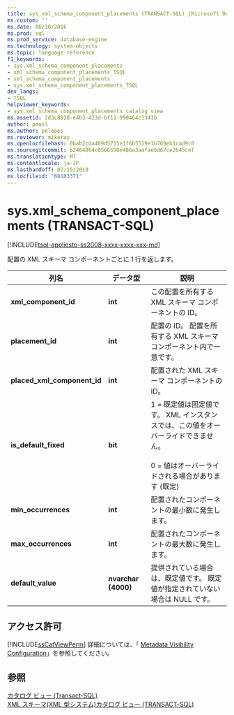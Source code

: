 ```yaml
---
title: sys.xml_schema_component_placements (TRANSACT-SQL) |Microsoft Docs
ms.custom: ''
ms.date: 06/10/2016
ms.prod: sql
ms.prod_service: database-engine
ms.technology: system-objects
ms.topic: language-reference
f1_keywords:
- sys.xml_schema_component_placements
- xml_schema_component_placements_TSQL
- xml_schema_component_placements
- sys.xml_schema_component_placements_TSQL
dev_langs:
- TSQL
helpviewer_keywords:
- sys.xml_schema_component_placements catalog view
ms.assetid: 2d3c8828-e4b3-423d-bf11-990464c1341b
author: pmasl
ms.author: pelopes
ms.reviewer: mikeray
ms.openlocfilehash: 0bab2cda409d5715e1f6b5519e1b760eb1cad9c0
ms.sourcegitcommit: b2464064c0566590e486a3aafae6d67ce2645cef
ms.translationtype: MT
ms.contentlocale: ja-JP
ms.lasthandoff: 07/15/2019
ms.locfileid: "68103371"
---
```

# <a name="sysxmlschemacomponentplacements-transact-sql"></a>sys.xml_schema_component_placements (TRANSACT-SQL)
[!INCLUDE[tsql-appliesto-ss2008-xxxx-xxxx-xxx-md](../../includes/tsql-appliesto-ss2008-xxxx-xxxx-xxx-md.md)]

  配置の XML スキーマ コンポーネントごとに 1 行を返します。  
   
|列名|データ型|説明|  
|-----------------|---------------|-----------------|  
|**xml_component_id**|**int**|この配置を所有する XML スキーマ コンポーネントの ID。|  
|**placement_id**|**int**|配置の ID。 配置を所有する XML スキーマ コンポーネント内で一意です。|  
|**placed_xml_component_id**|**int**|配置された XML スキーマ コンポーネントの ID。|  
|**is_default_fixed**|**bit**|1 = 既定値は固定値です。 XML インスタンスでは、この値をオーバーライドできません。<br /><br /> 0 = 値はオーバーライドされる場合があります (既定)|  
|**min_occurrences**|**int**|配置されたコンポーネントの最小数に発生します。|  
|**max_occurrences**|**int**|配置されたコンポーネントの最大数に発生します。|  
|**default_value**|**nvarchar (4000)**|提供されている場合は、既定値です。 既定値が指定されていない場合は NULL です。|  
  
## <a name="permissions"></a>アクセス許可  
 [!INCLUDE[ssCatViewPerm](../../includes/sscatviewperm-md.md)] 詳細については、「 [Metadata Visibility Configuration](../../relational-databases/security/metadata-visibility-configuration.md)」を参照してください。  
  
## <a name="see-also"></a>参照  
 [カタログ ビュー &#40;Transact-SQL&#41;](../../relational-databases/system-catalog-views/catalog-views-transact-sql.md)   
 [XML スキーマ&#40;XML 型システム&#41;カタログ ビュー &#40;TRANSACT-SQL&#41;](../../relational-databases/system-catalog-views/xml-schemas-xml-type-system-catalog-views-transact-sql.md)  
  
  
